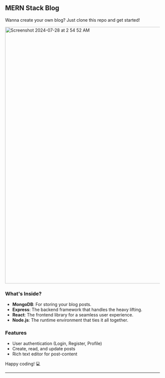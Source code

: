 ## MERN Stack Blog

Wanna create your own blog? Just clone this repo and get started!

<img width="833" alt="Screenshot 2024-07-28 at 2 54 52 AM" src="https://github.com/user-attachments/assets/62f03127-4c29-40bc-b445-359cda4d059a">

### What's Inside?

- **MongoDB**: For storing your blog posts.
- **Express**: The backend framework that handles the heavy lifting.
- **React**: The frontend library for a seamless user experience.
- **Node.js**: The runtime environment that ties it all together.


### Features

- User authentication (Login, Register, Profile)
- Create, read, and update posts
- Rich text editor for post-content


Happy coding! 💻

---

